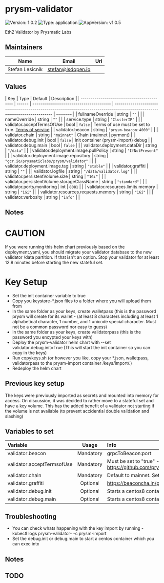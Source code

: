 # prysm-validator

![Version: 1.0.2](https://img.shields.io/badge/Version-1.0.2-informational?style=flat-square) ![Type: application](https://img.shields.io/badge/Type-application-informational?style=flat-square) ![AppVersion: v1.0.5](https://img.shields.io/badge/AppVersion-v1.0.5-informational?style=flat-square)

Eth2 Validator by Prysmatic Labs

## Maintainers

| Name            | Email             | Url |
| --------------- | ----------------- | --- |
| Stefan Lesicnik | stefan@lsdopen.io |     |

## Values

| Key                                         | Type   | Default                                  | Description                                                                                                                  |
| ------------------------------------------- | ------ | ---------------------------------------- | ---------------------------------------------------------------------------------------------------------------------------- | -------- |
| fullnameOverride                            | string | `""`                                     |                                                                                                                              |
| nameOverride                                | string | `""`                                     |                                                                                                                              |
| service.type                                | string | `"ClusterIP"`                            |                                                                                                                              |
| validator.acceptTermsOfUse                  | bool   | `false`                                  | Terms of use must be set to true. [Terms of service](https://github.com/prysmaticlabs/prysm/blob/master/TERMS_OF_SERVICE.md) |
| validator.beacon                            | string | `"prysm-beacon:4000"`                    |                                                                                                                              |
| validator.chain                             | string | `"mainnet"`                              | Chain (mainnet                                                                                                               | pyrmont) |
| validator.debug.init                        | bool   | `false`                                  | Init container (prysm-import) debug                                                                                          |
| validator.debug.main                        | bool   | `false`                                  |                                                                                                                              |
| validator.deployment.dataDir                | string | `"/data"`                                |                                                                                                                              |
| validator.deployment.image.pullPolicy       | string | `"IfNotPresent"`                         |                                                                                                                              |
| validator.deployment.image.repository       | string | `"gcr.io/prysmaticlabs/prysm/validator"` |                                                                                                                              |
| validator.deployment.image.tag              | string | `"stable"`                               |                                                                                                                              |
| validator.graffiti                          | string | `""`                                     |                                                                                                                              |
| validator.logfile                           | string | `"/data/validator.log"`                  |                                                                                                                              |
| validator.persistentVolume.size             | string | `"1Gi"`                                  |                                                                                                                              |
| validator.persistentVolume.storageClassName | string | `"standard"`                             |                                                                                                                              |
| validator.ports.monitoring                  | int    | `8081`                                   |                                                                                                                              |
| validator.resources.limits.memory           | string | `"1Gi"`                                  |                                                                                                                              |
| validator.resources.requests.memory         | string | `"1Gi"`                                  |                                                                                                                              |
| validator.verbosity                         | string | `"info"`                                 |                                                                                                                              |

## Notes

# CAUTION

If you were running this helm chart previously based on the deployment.yaml, you should migrate your validator database to the new validator /data partition.
If that isn't an option. Stop your validator for at least 12.8 minutes before starting the new stateful set.

# Key Setup

- Set the init container variable to true
- Copy you keystore-\*.json files to a folder where you will upload them from
- In the same folder as your keys, create walletpass (this is the password prysm will create for its wallet - (at least 8 characters including at least 1 alphabetical character, 1 number, and 1 unicode special character. Must not be a common password nor easy to guess)
- In the same folder as your keys, create validatorpass (this is the password you encypted your keys with)
- Deploy the prysm-validator helm chart with --set validator.debug.init=True (This will start the init container so you can copy in the keys)
- Run copykeys.sh (or however you like, copy your \*.json, walletpass, validatorpass to the prysm-import container /keys/import/.)
- Redeploy the helm chart

## Previous key setup

The keys were previously imported as secrets and mounted into memory for access. On discussion, it was decided to rather move to a stateful set and have a key volume. This has the added benefit of a validator not starting if the volume is not available (to prevent accidential double validation and slashing)

## Variables to set

| Variable                   |   Usage   | Info                                                                                           |
| :------------------------- | :-------: | :--------------------------------------------------------------------------------------------- |
| validator.beacon           | Mandatory | grpcToBeacon:port                                                                              |
| validator.acceptTermsofUse | Mandatory | Must be set to "true" - https://github.com/prysmaticlabs/prysm/blob/master/TERMS_OF_SERVICE.md |
| validator.chain            | Mandatory | Default to mainnet. Set to pyrmont for testnet                                                 |
| validator.graffiti         | Optional  | https://beaconcha.in/poap                                                                      |
| validator.debug.init       | Optional  | Starts a centos8 container for the init container                                              |
| validator.debug.main       | Optional  | Starts a centos8 container for the main container                                              |

## Troubleshooting

- You can check whats happening with the key import by running - kubectl logs prysm-validator-<podid> -c prysm-import
- Set the debug.init or debug.main to start a centos container which you can exec into

## Notes

## TODO
